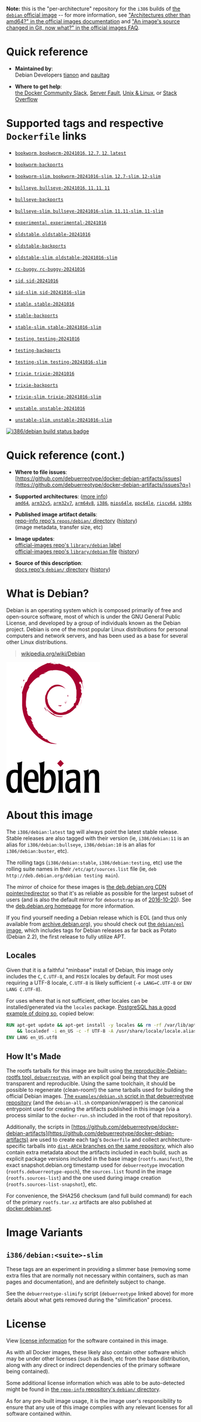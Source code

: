 <!--

********************************************************************************

WARNING:

    DO NOT EDIT "debian/README.md"

    IT IS AUTO-GENERATED

    (from the other files in "debian/" combined with a set of templates)

********************************************************************************

-->

**Note:** this is the "per-architecture" repository for the `i386` builds of [the `debian` official image](https://hub.docker.com/_/debian) -- for more information, see ["Architectures other than amd64?" in the official images documentation](https://github.com/docker-library/official-images#architectures-other-than-amd64) and ["An image's source changed in Git, now what?" in the official images FAQ](https://github.com/docker-library/faq#an-images-source-changed-in-git-now-what).

# Quick reference

-	**Maintained by**:  
	Debian Developers [tianon](https://qa.debian.org/developer.php?login=tianon) and [paultag](https://qa.debian.org/developer.php?login=paultag)

-	**Where to get help**:  
	[the Docker Community Slack](https://dockr.ly/comm-slack), [Server Fault](https://serverfault.com/help/on-topic), [Unix & Linux](https://unix.stackexchange.com/help/on-topic), or [Stack Overflow](https://stackoverflow.com/help/on-topic)

# Supported tags and respective `Dockerfile` links

-	[`bookworm`, `bookworm-20241016`, `12.7`, `12`, `latest`](https://github.com/debuerreotype/docker-debian-artifacts/blob/b7db9e26c4e2c4a41d196d5b0dce643bb9cd7ed0/bookworm/Dockerfile)

-	[`bookworm-backports`](https://github.com/debuerreotype/docker-debian-artifacts/blob/b7db9e26c4e2c4a41d196d5b0dce643bb9cd7ed0/bookworm/backports/Dockerfile)

-	[`bookworm-slim`, `bookworm-20241016-slim`, `12.7-slim`, `12-slim`](https://github.com/debuerreotype/docker-debian-artifacts/blob/b7db9e26c4e2c4a41d196d5b0dce643bb9cd7ed0/bookworm/slim/Dockerfile)

-	[`bullseye`, `bullseye-20241016`, `11.11`, `11`](https://github.com/debuerreotype/docker-debian-artifacts/blob/b7db9e26c4e2c4a41d196d5b0dce643bb9cd7ed0/bullseye/Dockerfile)

-	[`bullseye-backports`](https://github.com/debuerreotype/docker-debian-artifacts/blob/b7db9e26c4e2c4a41d196d5b0dce643bb9cd7ed0/bullseye/backports/Dockerfile)

-	[`bullseye-slim`, `bullseye-20241016-slim`, `11.11-slim`, `11-slim`](https://github.com/debuerreotype/docker-debian-artifacts/blob/b7db9e26c4e2c4a41d196d5b0dce643bb9cd7ed0/bullseye/slim/Dockerfile)

-	[`experimental`, `experimental-20241016`](https://github.com/debuerreotype/docker-debian-artifacts/blob/b7db9e26c4e2c4a41d196d5b0dce643bb9cd7ed0/experimental/Dockerfile)

-	[`oldstable`, `oldstable-20241016`](https://github.com/debuerreotype/docker-debian-artifacts/blob/b7db9e26c4e2c4a41d196d5b0dce643bb9cd7ed0/oldstable/Dockerfile)

-	[`oldstable-backports`](https://github.com/debuerreotype/docker-debian-artifacts/blob/b7db9e26c4e2c4a41d196d5b0dce643bb9cd7ed0/oldstable/backports/Dockerfile)

-	[`oldstable-slim`, `oldstable-20241016-slim`](https://github.com/debuerreotype/docker-debian-artifacts/blob/b7db9e26c4e2c4a41d196d5b0dce643bb9cd7ed0/oldstable/slim/Dockerfile)

-	[`rc-buggy`, `rc-buggy-20241016`](https://github.com/debuerreotype/docker-debian-artifacts/blob/b7db9e26c4e2c4a41d196d5b0dce643bb9cd7ed0/rc-buggy/Dockerfile)

-	[`sid`, `sid-20241016`](https://github.com/debuerreotype/docker-debian-artifacts/blob/b7db9e26c4e2c4a41d196d5b0dce643bb9cd7ed0/sid/Dockerfile)

-	[`sid-slim`, `sid-20241016-slim`](https://github.com/debuerreotype/docker-debian-artifacts/blob/b7db9e26c4e2c4a41d196d5b0dce643bb9cd7ed0/sid/slim/Dockerfile)

-	[`stable`, `stable-20241016`](https://github.com/debuerreotype/docker-debian-artifacts/blob/b7db9e26c4e2c4a41d196d5b0dce643bb9cd7ed0/stable/Dockerfile)

-	[`stable-backports`](https://github.com/debuerreotype/docker-debian-artifacts/blob/b7db9e26c4e2c4a41d196d5b0dce643bb9cd7ed0/stable/backports/Dockerfile)

-	[`stable-slim`, `stable-20241016-slim`](https://github.com/debuerreotype/docker-debian-artifacts/blob/b7db9e26c4e2c4a41d196d5b0dce643bb9cd7ed0/stable/slim/Dockerfile)

-	[`testing`, `testing-20241016`](https://github.com/debuerreotype/docker-debian-artifacts/blob/b7db9e26c4e2c4a41d196d5b0dce643bb9cd7ed0/testing/Dockerfile)

-	[`testing-backports`](https://github.com/debuerreotype/docker-debian-artifacts/blob/b7db9e26c4e2c4a41d196d5b0dce643bb9cd7ed0/testing/backports/Dockerfile)

-	[`testing-slim`, `testing-20241016-slim`](https://github.com/debuerreotype/docker-debian-artifacts/blob/b7db9e26c4e2c4a41d196d5b0dce643bb9cd7ed0/testing/slim/Dockerfile)

-	[`trixie`, `trixie-20241016`](https://github.com/debuerreotype/docker-debian-artifacts/blob/b7db9e26c4e2c4a41d196d5b0dce643bb9cd7ed0/trixie/Dockerfile)

-	[`trixie-backports`](https://github.com/debuerreotype/docker-debian-artifacts/blob/b7db9e26c4e2c4a41d196d5b0dce643bb9cd7ed0/trixie/backports/Dockerfile)

-	[`trixie-slim`, `trixie-20241016-slim`](https://github.com/debuerreotype/docker-debian-artifacts/blob/b7db9e26c4e2c4a41d196d5b0dce643bb9cd7ed0/trixie/slim/Dockerfile)

-	[`unstable`, `unstable-20241016`](https://github.com/debuerreotype/docker-debian-artifacts/blob/b7db9e26c4e2c4a41d196d5b0dce643bb9cd7ed0/unstable/Dockerfile)

-	[`unstable-slim`, `unstable-20241016-slim`](https://github.com/debuerreotype/docker-debian-artifacts/blob/b7db9e26c4e2c4a41d196d5b0dce643bb9cd7ed0/unstable/slim/Dockerfile)

[![i386/debian build status badge](https://img.shields.io/jenkins/s/https/doi-janky.infosiftr.net/job/multiarch/job/i386/job/debian.svg?label=i386/debian%20%20build%20job)](https://doi-janky.infosiftr.net/job/multiarch/job/i386/job/debian/)

# Quick reference (cont.)

-	**Where to file issues**:  
	[https://github.com/debuerreotype/docker-debian-artifacts/issues](https://github.com/debuerreotype/docker-debian-artifacts/issues?q=)

-	**Supported architectures**: ([more info](https://github.com/docker-library/official-images#architectures-other-than-amd64))  
	[`amd64`](https://hub.docker.com/r/amd64/debian/), [`arm32v5`](https://hub.docker.com/r/arm32v5/debian/), [`arm32v7`](https://hub.docker.com/r/arm32v7/debian/), [`arm64v8`](https://hub.docker.com/r/arm64v8/debian/), [`i386`](https://hub.docker.com/r/i386/debian/), [`mips64le`](https://hub.docker.com/r/mips64le/debian/), [`ppc64le`](https://hub.docker.com/r/ppc64le/debian/), [`riscv64`](https://hub.docker.com/r/riscv64/debian/), [`s390x`](https://hub.docker.com/r/s390x/debian/)

-	**Published image artifact details**:  
	[repo-info repo's `repos/debian/` directory](https://github.com/docker-library/repo-info/blob/master/repos/debian) ([history](https://github.com/docker-library/repo-info/commits/master/repos/debian))  
	(image metadata, transfer size, etc)

-	**Image updates**:  
	[official-images repo's `library/debian` label](https://github.com/docker-library/official-images/issues?q=label%3Alibrary%2Fdebian)  
	[official-images repo's `library/debian` file](https://github.com/docker-library/official-images/blob/master/library/debian) ([history](https://github.com/docker-library/official-images/commits/master/library/debian))

-	**Source of this description**:  
	[docs repo's `debian/` directory](https://github.com/docker-library/docs/tree/master/debian) ([history](https://github.com/docker-library/docs/commits/master/debian))

# What is Debian?

Debian is an operating system which is composed primarily of free and open-source software, most of which is under the GNU General Public License, and developed by a group of individuals known as the Debian project. Debian is one of the most popular Linux distributions for personal computers and network servers, and has been used as a base for several other Linux distributions.

> [wikipedia.org/wiki/Debian](https://en.wikipedia.org/wiki/Debian)

![logo](https://raw.githubusercontent.com/docker-library/docs/b449be7df57e9ed9086bb5821bfb5d6cdc5d67a4/debian/logo.png)

# About this image

The `i386/debian:latest` tag will always point the latest stable release. Stable releases are also tagged with their version (ie, `i386/debian:11` is an alias for `i386/debian:bullseye`, `i386/debian:10` is an alias for `i386/debian:buster`, etc).

The rolling tags (`i386/debian:stable`, `i386/debian:testing`, etc) use the rolling suite names in their `/etc/apt/sources.list` file (ie, `deb http://deb.debian.org/debian testing main`).

The mirror of choice for these images is [the deb.debian.org CDN pointer/redirector](https://deb.debian.org) so that it's as reliable as possible for the largest subset of users (and is also the default mirror for `debootstrap` as of [2016-10-20](https://anonscm.debian.org/cgit/d-i/debootstrap.git/commit/?id=9e8bc60ad1ccf3a25ce7890526b70059f3e770de)). See the [deb.debian.org homepage](https://deb.debian.org) for more information.

If you find yourself needing a Debian release which is EOL (and thus only available from [archive.debian.org](http://archive.debian.org)), you should check out [the `debian/eol` image](https://hub.docker.com/r/debian/eol/), which includes tags for Debian releases as far back as Potato (Debian 2.2), the first release to fully utilize APT.

## Locales

Given that it is a faithful "minbase" install of Debian, this image only includes the `C`, `C.UTF-8`, and `POSIX` locales by default. For most uses requiring a UTF-8 locale, `C.UTF-8` is likely sufficient (`-e LANG=C.UTF-8` or `ENV LANG C.UTF-8`).

For uses where that is not sufficient, other locales can be installed/generated via the `locales` package. [PostgreSQL has a good example of doing so](https://github.com/docker-library/postgres/blob/69bc540ecfffecce72d49fa7e4a46680350037f9/9.6/Dockerfile#L21-L24), copied below:

```dockerfile
RUN apt-get update && apt-get install -y locales && rm -rf /var/lib/apt/lists/* \
	&& localedef -i en_US -c -f UTF-8 -A /usr/share/locale/locale.alias en_US.UTF-8
ENV LANG en_US.utf8
```

## How It's Made

The rootfs tarballs for this image are built using [the reproducible-Debian-rootfs tool, `debuerreotype`](https://github.com/debuerreotype/debuerreotype), with an explicit goal being that they are transparent and reproducible. Using the same toolchain, it should be possible to regenerate (clean-room!) the same tarballs used for building the official Debian images. [The `examples/debian.sh` script in that debuerreotype repository](https://github.com/debuerreotype/debuerreotype/blob/master/examples/debian.sh) (and the `debian-all.sh` companion/wrapper) is the canonical entrypoint used for creating the artifacts published in this image (via a process similar to the `docker-run.sh` included in the root of that repository).

Additionally, the scripts in [https://github.com/debuerreotype/docker-debian-artifacts](https://github.com/debuerreotype/docker-debian-artifacts) are used to create each tag's `Dockerfile` and collect architecture-specific tarballs into [`dist-ARCH` branches on the same repository](https://github.com/debuerreotype/docker-debian-artifacts/branches), which also contain extra metadata about the artifacts included in each build, such as explicit package versions included in the base image (`rootfs.manifest`), the exact snapshot.debian.org timestamp used for `debuerreotype` invocation (`rootfs.debuerreotype-epoch`), the `sources.list` found in the image (`rootfs.sources-list`) and the one used during image creation (`rootfs.sources-list-snapshot`), etc.

For convenience, the SHA256 checksum (and full build command) for each of the primary `rootfs.tar.xz` artifacts are also published at [docker.debian.net](https://docker.debian.net/).

# Image Variants

## `i386/debian:<suite>-slim`

These tags are an experiment in providing a slimmer base (removing some extra files that are normally not necessary within containers, such as man pages and documentation), and are definitely subject to change.

See the `debuerreotype-slimify` script (`debuerreotype` linked above) for more details about what gets removed during the "slimification" process.

# License

View [license information](https://www.debian.org/social_contract#guidelines) for the software contained in this image.

As with all Docker images, these likely also contain other software which may be under other licenses (such as Bash, etc from the base distribution, along with any direct or indirect dependencies of the primary software being contained).

Some additional license information which was able to be auto-detected might be found in [the `repo-info` repository's `debian/` directory](https://github.com/docker-library/repo-info/tree/master/repos/debian).

As for any pre-built image usage, it is the image user's responsibility to ensure that any use of this image complies with any relevant licenses for all software contained within.
